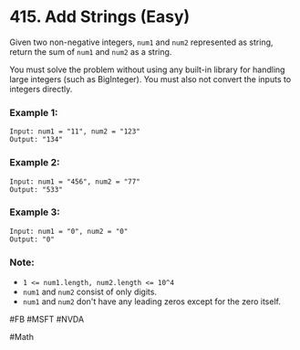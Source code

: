 # 415. Add Strings (Easy)

Given two non-negative integers, `num1` and `num2` represented as string, return the sum of `num1` and `num2` as a string.

You must solve the problem without using any built-in library for handling large integers (such as BigInteger). You must also not convert the inputs to integers directly.

### Example 1:

```
Input: num1 = "11", num2 = "123"
Output: "134"
```

### Example 2:

```
Input: num1 = "456", num2 = "77"
Output: "533"
```

### Example 3:

```
Input: num1 = "0", num2 = "0"
Output: "0"
```

### Note:

- `1 <= num1.length, num2.length <= 10^4`
- `num1` and `num2` consist of only digits.
- `num1` and `num2` don't have any leading zeros except for the zero itself.

#FB #MSFT #NVDA

#Math
